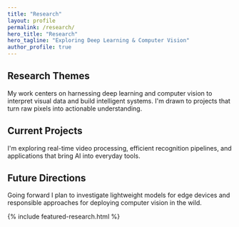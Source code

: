 ```yaml
---
title: "Research"
layout: profile
permalink: /research/
hero_title: "Research"
hero_tagline: "Exploring Deep Learning & Computer Vision"
author_profile: true
---
```


<div class="research-overview">
  <section id="themes" class="research-section">
    <h2>Research Themes</h2>
    <p>My work centers on harnessing deep learning and computer vision to interpret visual data and build intelligent systems. I'm drawn to projects that turn raw pixels into actionable understanding.</p>
  </section>

  <section id="current-projects" class="research-section">
    <h2>Current Projects</h2>
    <p>I'm exploring real-time video processing, efficient recognition pipelines, and applications that bring AI into everyday tools.</p>
  </section>

  <section id="future-directions" class="research-section">
    <h2>Future Directions</h2>
    <p>Going forward I plan to investigate lightweight models for edge devices and responsible approaches for deploying computer vision in the wild.</p>
  </section>
</div>

{% include featured-research.html %}
